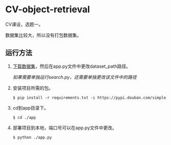 # CV-object-retrieval

CV课设，选题一。

数据集比较大，所以没有打包数据集。

## 运行方法

1. [下载数据集](https://www.robots.ox.ac.uk/~vgg/data/oxbuildings/oxbuild_images.tgz)，然后在app.py文件中更改dataset_path路径。

    _如果需要单独运行search.py，还需要单独更改该文件中的路径_

2. 安装项目所需的包。

    ```
    $ pip install -r requirements.txt -i https://pypi.douban.com/simple
    ```

3. cd到app目录下。

    ```
    $ cd ./app
    ```

4. 部署项目到本地，端口号可以在app.py文件中更改。

    ```
    $ python ./app.py
    ```
